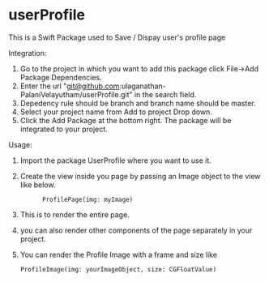 # userProfile
This is a Swift Package used to Save / Dispay user's profile page

Integration:

1. Go to the project in which you want to add this package click File->Add Package Dependencies.
2. Enter the url "git@github.com:ulaganathan-PalaniVelayutham/userProfile.git" in the search field.
3. Depedency rule should be branch and branch name should be master.
4. Select your project name from Add to project Drop down.
5. Click the Add Package at the bottom right. The package will be integrated to your project.


Usage:

1. Import the package UserProfile where you want to use it.
2. Create the view inside you page by passing an Image object to the view like below.

             ProfilePage(img: myImage)
             
3. This is to render the entire page.
4. you can also render other components of the page separately in your project.

5. You can render the Profile Image with a frame and size like

       ProfileImage(img: yourImageObject, size: CGFloatValue)

